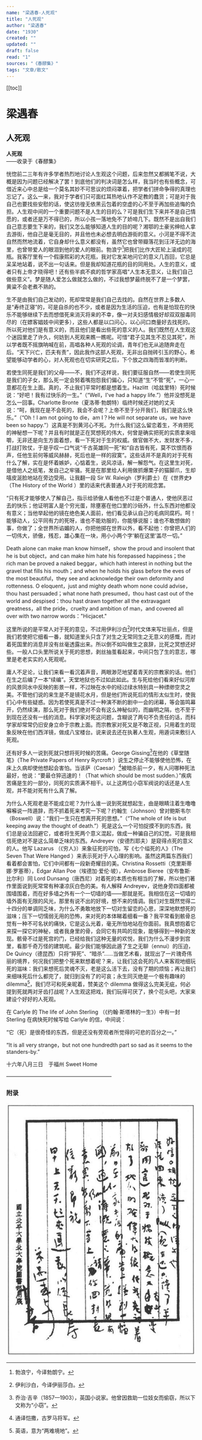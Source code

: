 ```yaml
---
name: "梁遇春-人死观"
title: "人死观"
author: "梁遇春"
date: "1930"
created: ""
updated: ""
draft: false
read: "1"
sources: "《春醪集》"
tags: "文章/散文"
---
```


[[toc]]

# 梁遇春

## 人死观

**人死观**  
——收录于《春醪集》

恍惚前二三年有许多学者热烈地讨论人生观这个问题，后来忽然又都搁笔不说，大概是因为问题已经解决了罢！到底他们的判决词是怎么样，我当时也有些概念，可借近来心中总是给一个莫名其妙不可思议的烦闷罩着，把学者们拼命争得的真理也忘记了。这么一来，我对于学者们只可面红耳热地认作不足教的蠢货；可是对于我自己也要找些安慰的话，使这彷徨无依黑云包着的空虚的心不至于再加些追悔的负担。人生观中间的一个重要问题不是人生的目的么？可是我们生下来并不是自己情愿的，或者还是万不得已的，所以小孩一落地免不了娇啼几下。既然不是出自我们自己意志要生下来的，我们又怎么能够知道人生的目的呢？湘鄂的土豪劣绅给人拿去游街，他自己是毫无目的，并且他也未必想去明白游街的意义。小河是不得不流自然而然地流着，它自身却什么意义都没有，虽然它也曾带瓣落花到汪洋无边的海里，也曾带爱人的眼泪到他的爱人的眼前。勃浪宁[^1]把我们比作大匠轮上滚成的花瓶。我客厅里有一个假康熙彩的大花瓶，我对它发呆地问它的意义几百回，它总是呆呆地站着，说不出一句话来。但是我却知道花瓶的目的同用处。人生的意义，或者只有上帝才晓得吧！还有些半疯不疯的哲学家高唱“人生本无意义，让我们自己做些意义”。梦是随人爱怎么做就怎么做的，不过我想梦最终脱不了是一个梦罢，黄粱不会老煮不熟的。

生不是由我们自己发动的，死却常常是我们自己去找的。自然在世界上多数人是“寿终正寝”的，可是自杀的也不少，或者是因为生活的压迫，也有是怕现在的快乐不能够继续下去而想借死来消灭将来的不幸，像一对夫妇感情极好却双双服毒同尽的（在嫖客娼妓中间更多），这些人都是以口问心，以心问口商量好去找死的。所以死对他们是有意义的，而且他们是看出些死的意义的人。我们既然在人生观这个迷园里走了许久，何妨到人死观来瞧一瞧呢。可惜“君子见其生不忍见其死”，所以学者既不摇旗呐喊在前，高唱各种人死观的论调，青年们也无从追随奔走在后。“天下兴亡，匹夫有责”，因此我作这部人死观，无非出自抛砖引玉的野心，希望能够动学者的心，对人死观也在切实研究之后，下个放之四海而皆准的判断。

若使生同死是我们的父母——不，我们不这样说，我们要征服自然——若使生同死是我们的子女，那么死一定会努着嘴抱怨我们偏心，只知道“生”不管“死”，一心一意都花在生上面。真的，不止我们平常时都是想着生。Hazlitt（哈兹里特）死时候说：“好吧！我有过快乐的一生。”（“Well，I've had a happy life.”）他并没想死是怎么一回事。Charlotte Bronte（夏洛蒂·勃朗特）临终时候还对她的丈夫说：“呵，我现在是不会死的，我会不会呢？上帝不至于分开我们，我们是这么快乐。”（“Oh！I am not going to die，am I？He will not separate us，we have been so happy.”）这真是不到黄河心不死。为什么我们这么留恋着生，不肯把死的神秘想一下呢？并且有时就是正在冥想死的伟大，何曾是确实把死的实质拿来咀嚼，无非还是向生方面着想，看一下死对于生的权威。做官做不大，发财发不多，打战打败仗，于是乎叹一口气说“千古英雄同一死”和“自古皆有死，莫不饮恨而吞声，任他生前何等威风赫赫，死后也是一样的寂寞”。这些话并不是真的对于死有什么了解，实在是怀着嫉妒，心惦着生，说风凉话，解一解怨气。在这里生对死，是借他人之纸笔，发自己之牢骚。死是在那里给人利用做抓爆栗子的猫脚爪，生却嘻皮涎脸地站在旁边受用。让我翻一段 Sir W. Raleigh（罗利爵士）在《世界史》（The History of the World ）里的话来代表普通人对于死的观念罢。

“只有死才能够使人了解自己，指示给骄傲人看他也不过是个普通人，使他厌恶过去的快乐；他证明富人是个穷光蛋，除壅塞在他口里的沙砾外，什么东西对他都没有意义；当他举起他的镜在绝色美人面前，他们看见承认自己的毛病同腐朽。呵！能够动人，公平同有力的死呀，谁也不能劝服的，你能够说服；谁也不敢想做的事，你做了；全世界所谄媚的人，你把他掷在世界以外，看不起他：你曾把人们的一切伟大，骄傲，残忍，雄心集在一块，用小小两个字‘躺在这里’盖尽一切。”

Death alone can make man know himself，show the proud and insolent that he is but object，and can make him hate his forepassed happiness；the rich man be proved a naked beggar，which hath interest in nothing but the gravel that fills his mouth；and when he holds his glass before the eves of the most beautiful，they see and acknowledge their own deformity and rottenness. O eloquent，just and mighty death whom none could advise，thou hast persuaded；what none hath presumed，thou hast cast out of the world and despised：thou hast drawn together all the extravagant greatness，all the pride，cruelty and ambition of man，and covered all over with two narrow words："Hicjacet."

这里所说的是平常人对于死的意见，不过用伊利沙白[^2]时代文体来写壮丽点，但是我们若使把它细看一番，就知道里头只含了对生之无常同生之无意义的感慨，而对着死国里的消息并没有丝毫透露出来。所以倒不如叫做生之哀辞，比死之冥想还好些。一般人口头里所说关于死的思想，剥丝抽茧看起来，中间只包了生的意志，哪里是老老实实的人死观呢。

庸人不足论，让我们来看一看沉着声音，两眼渺茫地望着青天的宗教家的话。他们在生之后编了一本“续编”。天堂地狱也不过如此如此。生与死给他们看来好似河岸的风景同水中反映的影景一样，不过映在水中的经过绿水特别具一种缥缈空灵之美。不管他们说的来生是不是镜花水月，但是他们所说死后的情形太似生时，使我们心中有些疑惑。因为若使死真是不过一种演不断的剧中一会的闭幕，等会笛鸣幕开，仍然续演，那么死对于我们绝对不会有这么神秘似的，而幽明之隔，也不至于到现在还没有一线的消息。科学家对死这问题，含糊说了两句不负责任的话，而科学家却常常仍旧安身立命于宗教上面。而宗教家对死又是不敢正视，只用着生的现象反映在他们西洋镜，做成八宝楼台。说来说去还在执著人生观，用遁词来敷衍人死观。

还有好多人一说到死就只想将死时候的苦痛。George Gissing[^3]在他的《草堂随笔》（The Private Papers of Henry Ryrcroft ）说生之停止不能够使他恐怖，在床上久病却使他想起会害怕。当该萨（Caesar）[^4]被暗杀前一夕，有人问哪种死法最好，他说：“要最仓猝迅速的！（That which should be most sudden.）”疾病苦痛是生的一部分，同死的实质满不相干。以上这两位小窃军阀说的话还是人生观，并不能对死有什么真了解。

为什么人死观老是不能成立呢？为什么谁一说到死就想起生，由是眼睛注着生噜噜囌囌说一阵遁辞，而不抓着死来考究一下呢？约翰生（Johnson）曾对鲍斯韦尔（Boswell）说：“我们一生只在想离开死的思想。”（“The whole of life is but keeping away the thought of death.”）死是这么一个可怕捉摸不到的东西，我们总是设法回避它，或者将生死两个意义混起，做成一种骗自己的幻觉。可是我相信死绝对不是这么简单乏味的东西。Andreyev（安德烈耶夫）是窥得点死的意义的人。他写 Lazarus （《穷人》）来象征死的可怕，写《七个缢死的人》（The Seven That Were Hanged ）来表示死对于人心理的影响。虽然这两篇东西我们看着都会害怕，它们中间都有一段新奇耀目的美。Christina Rossetti（克里斯蒂娜·罗塞蒂），Edgar Allan Poe（埃德加·爱伦·坡），Ambrose Bieree（安布鲁斯·比尔利）同 Lord Dunsang（唐西尼）对着死的本质也有相当的了解，所以他们著作里面说到死常常有种凄凉灰白色的美。有人解释 Andreyev，说他身旁四面都被围墙围着，而在好多墙之外有一个一切墙的墙——那就是死。我相信在这一切墙的墙外面有无限的风光，那里有说不出的好境，想不来的情调。我们对生既然觉得二十四分的单调同乏味，为什么不勇敢地放下一切对生留恋的心思，深深地默想死的滋味；压下一切懦弱无用的恐怖，来对死的本体睇着细看一番？我平常看到骸骨总觉有一种不可名状的痛快，它是这么光着，毫无所怕地站在你面前。我真想抱着它来探一探它的神秘，或者我身里的骨，会同它有共鸣的现象，能够得到一种新的发现。骸骨不过是死宫的门，已经给我们这种无量的欢悦，我们为什么不漫步到宫里，看那千奇万怪的建筑呢。最少我们能够因此遁了生之无聊（ennui）的压迫，De Quincy（德昆西）只将“猝死”、“暗杀”……当做艺术看，就现出了一片瑰奇伟丽的境界，何况我们把整个死来默想着呢？来，让我们这会死的凡人来客观地细玩死的滋味：我们来想死后灵魂不灭，老是这么活下去，没有了期的烦恼；再让我们来细味死后什么都完了，就归到没有了的可哀；永生同灭绝是一个极有趣味的 dilemma[^5]，我们尽可和死亲昵着，赞美这个 dilemma 做得这么完美无疵，何必提到死就两对牙齿打战呢？人生观这把戏，我们玩得可厌了，换个花头吧，大家来建设个好好的人死观。

在 Carlyle 的 The life of John Sterling （《约翰·斯塔林的一生》）中有一封 Sterling 在病快死时候写给 Carlyle 的信，中间说：

“它（死）是很奇怪的东西，但是还没有旁观者所觉得的可悲的百分之一。”

“It is all very strange，but not one hundredth part so sad as it seems to the standers-by.”

十六年八月三日　于福州 Sweet Home

————————————————————

[^1]: 勃浪宁，今译勃朗宁。
[^2]: 伊利沙白，今译伊丽莎白。
[^3]: 乔治·吉辛（1857—1903），英国小说家。他曾因救助一位妓女而偷窃，所以下文称为“小窃”。
[^4]: 通译恺撒，古罗马将军。
[^5]: 英语，意为“两难境地”。

### 附录

![作者手迹](../images/liangyuchun.jpg)
